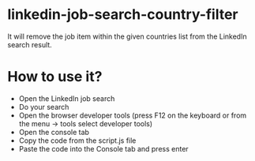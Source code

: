 # linkedin-job-search-country-filter
It will remove the job item within the given countries list from the LinkedIn search result.

# How to use it?
- Open the LinkedIn job search
- Do your search
- Open the browser developer tools (press F12 on the keyboard or from the menu -> tools select developer tools)
- Open the console tab
- Copy the code from the script.js file
- Paste the code into the Console tab and press enter

